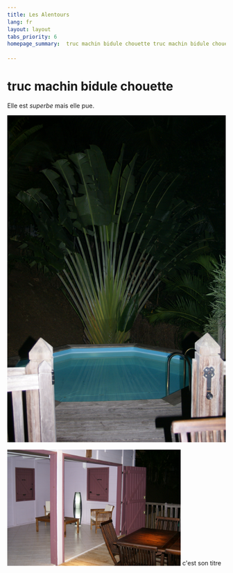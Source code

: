 ```yaml
---
title: Les Alentours
lang: fr
layout: layout
tabs_priority: 6
homepage_summary:  truc machin bidule chouette truc machin bidule chouette truc machin bidule chouette truc machin bidule chouettetruc machin bidule chouette truc machin bidule chouettetruc machin bidule chouettetruc machin bidule chouette truc machin bidule chouette

---
```

truc machin bidule chouette
===========================
Elle est *superbe* mais elle pue.

![DSC36](photos/DSC00131.JPG "texte pour le titre, facultatif")

<img src="DSC00136.JPG" alt="An awesome image" width="400px" />
c'est son titre